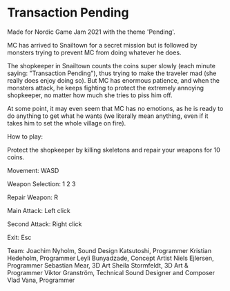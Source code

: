 # Transaction Pending
Made for Nordic Game Jam 2021 with the theme 'Pending'.

MC has arrived to Snailtown for a secret mission but is followed by monsters trying to prevent MC from doing whatever he does.

The shopkeeper in Snailtown counts the coins super slowly (each minute saying: "Transaction Pending"), thus trying to make the traveler mad (she really does enjoy doing so). But MC has enormous patience, and when the monsters attack, he keeps fighting to protect the extremely annoying shopkeeper, no matter how much she tries to piss him off.

At some point, it may even seem that MC has no emotions, as he is ready to do anything to get what he wants (we literally mean anything, even if it takes him to set the whole village on fire).

How to play:

Protect the shopkeeper by killing skeletons and repair your weapons for 10 coins.

Movement: WASD

Weapon Selection: 1 2 3

Repair Weapon: R

Main Attack: Left click

Second Attack: Right click

Exit: Esc

Team:
Joachim Nyholm, Sound Design
Katsutoshi, Programmer
Kristian Hedeholm, Programmer
Leyli Bunyadzade, Concept Artist
Niels Ejlersen, Programmer
Sebastian Mear, 3D Art
Sheila Stormfeldt, 3D Art & Programmer
Viktor Granström, Technical Sound Designer and Composer
Vlad Vana, Programmer
